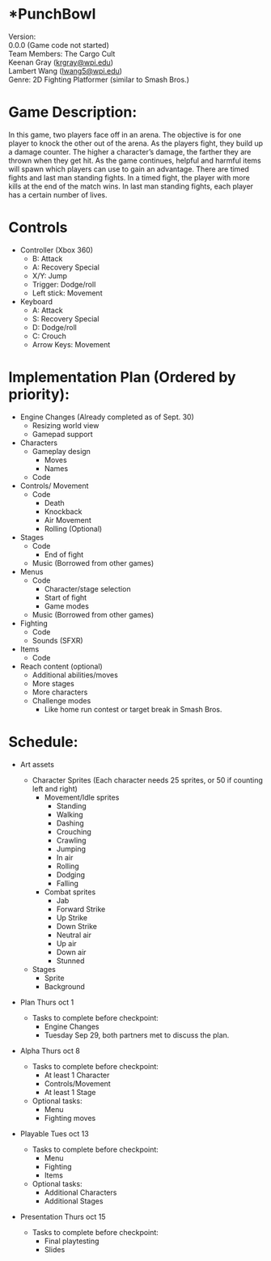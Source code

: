 
*PunchBowl
==========
Version:  
0.0.0 (Game code not started)  
Team Members: The Cargo Cult  
Keenan Gray (krgray@wpi.edu)  
Lambert Wang (lwang5@wpi.edu)  
Genre: 2D Fighting Platformer (similar to Smash Bros.)  

# Game Description: 
In this game, two players face off in an arena.  The objective is for one player to knock the other out of the arena.  As the players fight, they build up a damage counter.  The higher a character’s damage, the farther they are thrown when they get hit.  As the game continues, helpful and harmful items will spawn which players can use to gain an advantage.  There are timed fights and last man standing fights.  In a timed fight, the player with more kills at the end of the match wins. In last man standing fights, each player has a certain number of lives.  

# Controls
* Controller (Xbox 360)
  * B: Attack
  * A: Recovery Special
  * X/Y: Jump
  * Trigger: Dodge/roll
  * Left stick: Movement
* Keyboard
  * A: Attack
  * S: Recovery Special
  * D: Dodge/roll
  * C: Crouch
  * Arrow Keys: Movement

# Implementation Plan (Ordered by priority):
* Engine Changes (Already completed as of Sept. 30)
  * Resizing world view
  * Gamepad support
* Characters
  * Gameplay design
    * Moves
    * Names
  * Code
* Controls/ Movement
  * Code
    * Death
    * Knockback
    * Air Movement
    * Rolling (Optional)
* Stages
  * Code
    * End of fight
  * Music (Borrowed from other games)
* Menus
  * Code
    * Character/stage selection
    * Start of fight
    * Game modes
  * Music (Borrowed from other games)
* Fighting
  * Code
  * Sounds (SFXR)
* Items
  * Code
* Reach content (optional)
  * Additional abilities/moves
  * More stages
  * More characters
  * Challenge modes
    * Like home run contest or target break in Smash Bros.

# Schedule:
* Art assets
  * Character Sprites (Each character needs 25 sprites, or 50 if counting left and right)
    * Movement/Idle sprites
      * Standing
      * Walking
      * Dashing
      * Crouching
      * Crawling
      * Jumping
      * In air
      * Rolling
      * Dodging
      * Falling
    * Combat sprites
      * Jab
      * Forward Strike
      * Up Strike
      * Down Strike
      * Neutral air
      * Up air
      * Down air
      * Stunned
  * Stages
    * Sprite
    * Background

* Plan Thurs oct 1
  * Tasks to complete before checkpoint:
    * Engine Changes
    * Tuesday Sep 29, both partners met to discuss the plan.
* Alpha Thurs oct 8 
  * Tasks to complete before checkpoint:
    * At least 1 Character
    * Controls/Movement
    * At least 1 Stage
  * Optional tasks:
    * Menu
    * Fighting moves
* Playable Tues oct 13
  * Tasks to complete before checkpoint:
    * Menu
    * Fighting
    * Items
  * Optional tasks:
    * Additional Characters
    * Additional Stages
* Presentation Thurs oct 15
  * Tasks to complete before checkpoint:
    * Final playtesting
    * Slides
